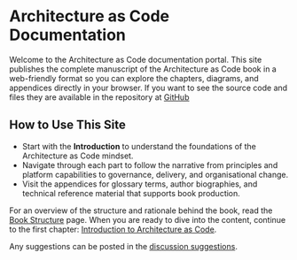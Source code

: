 # Architecture as Code Documentation

Welcome to the Architecture as Code documentation portal. This site publishes the complete manuscript of the Architecture as Code book in a web-friendly format so you can explore the chapters, diagrams, and appendices directly in your browser. If you want to see the source code and files they are available in the repository at [GitHub](https://github.com/Geonitab/architecture_as_code/)

## How to Use This Site

- Start with the **Introduction** to understand the foundations of the Architecture as Code mindset.
- Navigate through each part to follow the narrative from principles and platform capabilities to governance, delivery, and organisational change.
- Visit the appendices for glossary terms, author biographies, and technical reference material that supports book production.

For an overview of the structure and rationale behind the book, read the [Book Structure](book_structure.md) page. When you are ready to dive into the content, continue to the first chapter: [Introduction to Architecture as Code](#chapter-introduction).

Any suggestions can be posted in the [discussion suggestions](https://github.com/Geonitab/architecture_as_code/discussions/1314#discussion-9071292).
